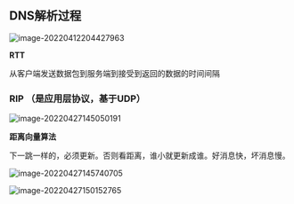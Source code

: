## DNS解析过程

![image-20220412204427963](E:\学习笔记\typora\img\image-20220412204427963.png)

**RTT**

从客户端发送数据包到服务端到接受到返回的数据的时间间隔

### RIP （是应用层协议，基于UDP）

![image-20220427145050191](E:\学习笔记\typora\img\image-20220427145050191.png)

**距离向量算法**

下一跳一样的，必须更新。否则看距离，谁小就更新成谁。好消息快，坏消息慢。

![image-20220427145740705](E:\学习笔记\typora\img\image-20220427145740705.png)

![image-20220427150152765](E:\学习笔记\typora\img\image-20220427150152765.png)
